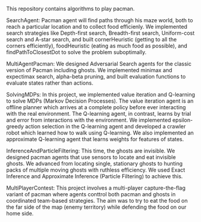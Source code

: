 This repository contains algorithms to play pacman.

SearchAgent: Pacman agent will find paths through his maze world, both to reach a particular location and to collect food efficienly. We implemented search strategies like Depth-first search, Breadth-first search, Uniform-cost search and A-star search, and built cornerHeuristic (getting to all the corners efficiently), foodHeuristic (eating as much food as possible), and findPathToClosestDot to solve the problem suboptimally.

MultiAgentPacman: We designed Adversarial Search agents for the classic version of Pacman including ghosts. We implemented minimax and expectimax search, alpha-beta pruning, and built evaluation functions to evaluate states rather than actions.

SolvingMDPs: In this project, we implemented value iteration and Q-learning to solve MDPs (Markov Decision Processes). The value iteration agent is an offline planner which arrives at a complete policy before ever interacting with the real environment. The Q-learning agent, in contrast, learns by trial and error from interactions with the environment. We implemented epsilon-greedy action selection in the Q-learning agent and developed a crawler robot which learned how to walk using Q-learning. We also implemented an approximate Q-learning agent that learns weights for features of states.

InferenceAndParticleFiltering: This time, the ghosts are invisible. We designed pacman agents that use sensors to locate and eat invisible ghosts. We advanced from locating single, stationary ghosts to hunting packs of multiple moving ghosts with ruthless efficiency. We used Exact Inference and Approximate Inference (Particle Filtering) to achieve this.

MultiPlayerContest: This project involves a multi-player capture-the-flag variant of pacman where agents conttrol both pacman and ghosts in coordinated team-based strategies. The aim was to try to eat the food on the far side of the map (enemy territory) while defending the food on our home side.
